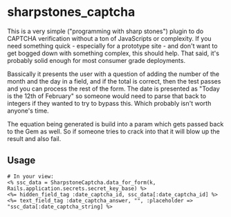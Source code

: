 # sharpstones_captcha

This is a very simple ("programming with sharp stones") plugin to do CAPTCHA verification without a ton of JavaScripts or complexity. If you need something quick - especially for a prototype site - and don't want to get bogged down with something complex, this should help. That said, it's probably solid enough for most consumer grade deployments.

Bassically it presents the user with a question of adding the number of the month and the day in a field, and if the total is correct, then the test passes and you can process the rest of the form. The date is presented as "Today is the 12th of February" so someone would need to parse that back to integers if they wanted to try to bypass this. Which probably isn't worth anyone's time.

The equation being generated is build into a param which gets passed back to the Gem as well. So if someone tries to crack into that it will blow up the result and also fail.

## Usage




```
# In your view:
<% ssc_data = SharpstoneCaptcha.data_for_form(k, Rails.application.secrets.secret_key_base) %>
<%= hidden_field_tag :date_captcha_id, ssc_data[:date_captcha_id] %>
<%= text_field_tag :date_captcha_answer, "", :placeholder => "ssc_data[:date_captcha_string] %>
```